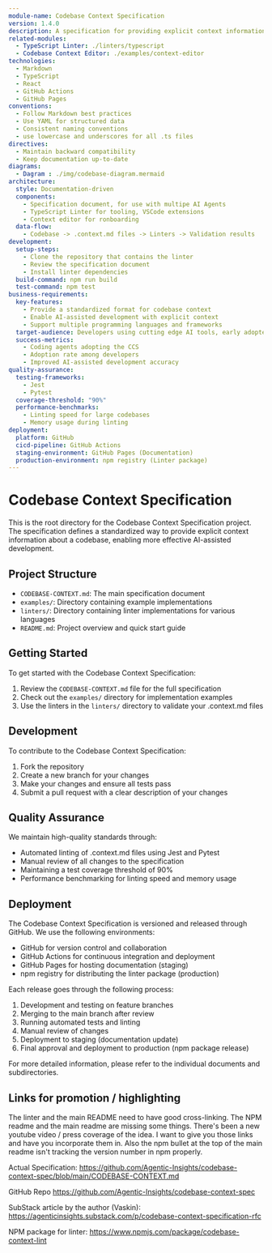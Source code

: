 ```yaml
---
module-name: Codebase Context Specification
version: 1.4.0
description: A specification for providing explicit context information about a codebase
related-modules: 
  - TypeScript Linter: ./linters/typescript
  - Codebase Context Editor: ./examples/context-editor
technologies:
  - Markdown
  - TypeScript
  - React
  - GitHub Actions
  - GitHub Pages
conventions:
  - Follow Markdown best practices
  - Use YAML for structured data
  - Consistent naming conventions
  - use lowercase and underscores for all .ts files
directives:
  - Maintain backward compatibility
  - Keep documentation up-to-date
diagrams:
  - Dagram : ./img/codebase-diagram.mermaid
architecture:
  style: Documentation-driven
  components:
    - Specification document, for use with multipe AI Agents
    - TypeScript Linter for tooling, VSCode extensions
    - Context editor for ronboarding
  data-flow: 
    - Codebase -> .context.md files -> Linters -> Validation results
development:
  setup-steps:
    - Clone the repository that contains the linter
    - Review the specification document
    - Install linter dependencies
  build-command: npm run build
  test-command: npm test
business-requirements:
  key-features:
    - Provide a standardized format for codebase context
    - Enable AI-assisted development with explicit context
    - Support multiple programming languages and frameworks
  target-audience: Developers using cutting edge AI tools, early adopters
  success-metrics:
    - Coding agents adopting the CCS
    - Adoption rate among developers
    - Improved AI-assisted development accuracy
quality-assurance:
  testing-frameworks:
    - Jest
    - Pytest
  coverage-threshold: "90%"
  performance-benchmarks:
    - Linting speed for large codebases
    - Memory usage during linting
deployment:
  platform: GitHub
  cicd-pipeline: GitHub Actions
  staging-environment: GitHub Pages (Documentation)
  production-environment: npm registry (Linter package)
---
```


# Codebase Context Specification

This is the root directory for the Codebase Context Specification project. The specification defines a standardized way to provide explicit context information about a codebase, enabling more effective AI-assisted development.

## Project Structure

- `CODEBASE-CONTEXT.md`: The main specification document
- `examples/`: Directory containing example implementations
- `linters/`: Directory containing linter implementations for various languages
- `README.md`: Project overview and quick start guide

## Getting Started

To get started with the Codebase Context Specification:

1. Review the `CODEBASE-CONTEXT.md` file for the full specification
2. Check out the `examples/` directory for implementation examples
3. Use the linters in the `linters/` directory to validate your .context.md files

## Development

To contribute to the Codebase Context Specification:

1. Fork the repository
2. Create a new branch for your changes
3. Make your changes and ensure all tests pass
4. Submit a pull request with a clear description of your changes

## Quality Assurance

We maintain high-quality standards through:

- Automated linting of .context.md files using Jest and Pytest
- Manual review of all changes to the specification
- Maintaining a test coverage threshold of 90%
- Performance benchmarking for linting speed and memory usage

## Deployment

The Codebase Context Specification is versioned and released through GitHub. We use the following environments:

- GitHub for version control and collaboration
- GitHub Actions for continuous integration and deployment
- GitHub Pages for hosting documentation (staging)
- npm registry for distributing the linter package (production)

Each release goes through the following process:

1. Development and testing on feature branches
2. Merging to the main branch after review
3. Running automated tests and linting
4. Manual review of changes
5. Deployment to staging (documentation update)
6. Final approval and deployment to production (npm package release)

For more detailed information, please refer to the individual documents and subdirectories.

## Links for promotion / highlighting

The linter and the main README need to have good cross-linking. The NPM readme and the main readme are missing some things. There's been a new youtube video / press coverage of the idea. I want to give you those links and have you incorporate them in. Also the npm bullet at the top of the main readme isn't tracking the version number in npm properly.

Actual Specification:
https://github.com/Agentic-Insights/codebase-context-spec/blob/main/CODEBASE-CONTEXT.md

GitHub Repo
https://github.com/Agentic-Insights/codebase-context-spec

SubStack article by the author (Vaskin):
https://agenticinsights.substack.com/p/codebase-context-specification-rfc

NPM package for linter:
https://www.npmjs.com/package/codebase-context-lint


